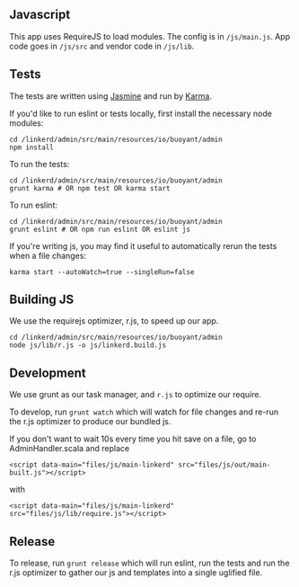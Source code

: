## Javascript

This app uses RequireJS to load modules. The config is in `/js/main.js`.
App code goes in `/js/src` and vendor code in `/js/lib`.

## Tests

The tests are written using [Jasmine](https://jasmine.github.io/) and run by
[Karma](https://karma-runner.github.io).

If you'd like to run eslint or tests locally, first install the necessary
node modules:
```
cd /linkerd/admin/src/main/resources/io/buoyant/admin
npm install
```

To run the tests:
```
cd /linkerd/admin/src/main/resources/io/buoyant/admin
grunt karma # OR npm test OR karma start
```

To run eslint:
```
cd /linkerd/admin/src/main/resources/io/buoyant/admin
grunt eslint # OR npm run eslint OR eslint js
```

If you're writing js, you may find it useful to automatically rerun the tests
when a file changes:
```
karma start --autoWatch=true --singleRun=false
```

## Building JS

We use the requirejs optimizer, r.js, to speed up our app.

```
cd /linkerd/admin/src/main/resources/io/buoyant/admin
node js/lib/r.js -o js/linkerd.build.js
```

## Development

We use grunt as our task manager, and `r.js` to optimize our require.


To develop, run `grunt watch` which will watch for file changes and re-run the
r.js optimizer to produce our bundled js.

If you don't want to wait 10s every time you hit save on a file, go to
AdminHandler.scala and replace

```
<script data-main="files/js/main-linkerd" src="files/js/out/main-built.js"></script>
```

with

```
<script data-main="files/js/main-linkerd" src="files/js/lib/require.js"></script>
```

## Release

To release, run `grunt release` which will run eslint, run the tests and run
the r.js optimizer to gather our js and templates into a single uglified file.
